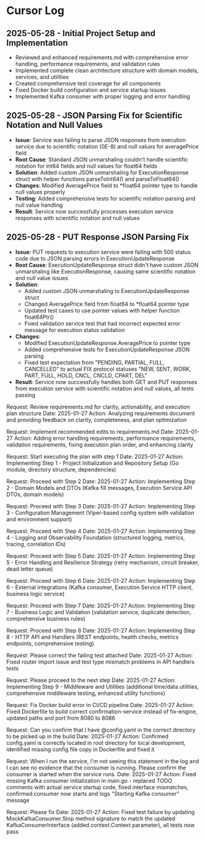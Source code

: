 # Cursor Log

## 2025-05-28 - Initial Project Setup and Implementation
- Reviewed and enhanced requirements.md with comprehensive error handling, performance requirements, and validation rules
- Implemented complete clean architecture structure with domain models, services, and utilities
- Created comprehensive test coverage for all components
- Fixed Docker build configuration and service startup issues
- Implemented Kafka consumer with proper logging and error handling

## 2025-05-28 - JSON Parsing Fix for Scientific Notation and Null Values
- **Issue**: Service was failing to parse JSON responses from execution service due to scientific notation (0E-8) and null values for averagePrice field
- **Root Cause**: Standard JSON unmarshaling couldn't handle scientific notation for int64 fields and null values for float64 fields
- **Solution**: Added custom JSON unmarshaling for ExecutionResponse struct with helper functions parseToInt64() and parseToFloat64()
- **Changes**: Modified AveragePrice field to *float64 pointer type to handle null values properly
- **Testing**: Added comprehensive tests for scientific notation parsing and null value handling
- **Result**: Service now successfully processes execution service responses with scientific notation and null values

## 2025-05-28 - PUT Response JSON Parsing Fix
- **Issue**: PUT requests to execution service were failing with 500 status code due to JSON parsing errors in ExecutionUpdateResponse
- **Root Cause**: ExecutionUpdateResponse struct didn't have custom JSON unmarshaling like ExecutionResponse, causing same scientific notation and null value issues
- **Solution**: 
  - Added custom JSON unmarshaling to ExecutionUpdateResponse struct
  - Changed AveragePrice field from float64 to *float64 pointer type
  - Updated test cases to use pointer values with helper function float64Ptr()
  - Fixed validation service test that had incorrect expected error message for execution status validation
- **Changes**:
  - Modified ExecutionUpdateResponse.AveragePrice to pointer type
  - Added comprehensive tests for ExecutionUpdateResponse JSON parsing
  - Fixed test expectation from "PENDING, PARTIAL, FULL, CANCELLED" to actual FIX protocol statuses "NEW, SENT, WORK, PART, FULL, HOLD, CNCL, CNCLD, CPART, DEL"
- **Result**: Service now successfully handles both GET and PUT responses from execution service with scientific notation and null values, all tests passing

Request: Review requirements.md for clarity, actionability, and execution plan structure
Date: 2025-01-27
Action: Analyzing requirements document and providing feedback on clarity, completeness, and plan optimization

Request: Implement recommended edits to requirements.md
Date: 2025-01-27
Action: Adding error handling requirements, performance requirements, validation requirements, fixing execution plan order, and enhancing clarity

Request: Start executing the plan with step 1
Date: 2025-01-27
Action: Implementing Step 1 - Project Initialization and Repository Setup (Go module, directory structure, dependencies)

Request: Proceed with Step 2
Date: 2025-01-27
Action: Implementing Step 2 - Domain Models and DTOs (Kafka fill messages, Execution Service API DTOs, domain models)

Request: Proceed with Step 3
Date: 2025-01-27
Action: Implementing Step 3 - Configuration Management (Viper-based config system with validation and environment support)

Request: Proceed with Step 4
Date: 2025-01-27
Action: Implementing Step 4 - Logging and Observability Foundation (structured logging, metrics, tracing, correlation IDs)

Request: Proceed with Step 5
Date: 2025-01-27
Action: Implementing Step 5 - Error Handling and Resilience Strategy (retry mechanism, circuit breaker, dead letter queue)

Request: Proceed with Step 6
Date: 2025-01-27
Action: Implementing Step 6 - External Integrations (Kafka consumer, Execution Service HTTP client, business logic service)

Request: Proceed with Step 7
Date: 2025-01-27
Action: Implementing Step 7 - Business Logic and Validation (validation service, duplicate detection, comprehensive business rules)

Request: Proceed with Step 8
Date: 2025-01-27
Action: Implementing Step 8 - HTTP API and Handlers (REST endpoints, health checks, metrics endpoints, comprehensive testing)

Request: Please correct the failing test attached
Date: 2025-01-27
Action: Fixed router import issue and test type mismatch problems in API handlers tests

Request: Please proceed to the next step
Date: 2025-01-27
Action: Implementing Step 9 - Middleware and Utilities (additional time/data utilities, comprehensive middleware testing, enhanced utility functions)

Request: Fix Docker build error in CI/CD pipeline
Date: 2025-01-27
Action: Fixed Dockerfile to build correct confirmation-service instead of fix-engine, updated paths and port from 8080 to 8086

Request: Can you confirm that I have @config.yaml in the correct directory to be picked up in the build
Date: 2025-01-27
Action: Confirmed config.yaml is correctly located in root directory for local development, identified missing config file copy in Dockerfile and fixed it

Request: When I run the service, I'm not seeing this statement in the log and I can see no evidence that the consumer is running. Please confirm the consumer is started when the service runs.
Date: 2025-01-27
Action: Fixed missing Kafka consumer initialization in main.go - replaced TODO comments with actual service startup code, fixed interface mismatches, confirmed consumer now starts and logs "Starting Kafka consumer" message

Request: Please fix
Date: 2025-01-27
Action: Fixed test failure by updating MockKafkaConsumer.Stop method signature to match the updated KafkaConsumerInterface (added context.Context parameter), all tests now pass


